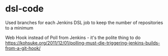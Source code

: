 # dsl-code
Used branches for each Jenkins DSL job to keep the number of repositories to a minimum

Web Hook instead of Poll from Jenkins - it's the polite thing to do
https://kohsuke.org/2011/12/01/polling-must-die-triggering-jenkins-builds-from-a-git-hook/
